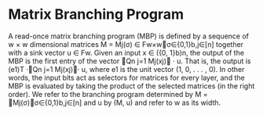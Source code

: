 # Matrix Branching Program
A read-once matrix branching program (MBP) is defined by a sequence of w × w dimensional
matrices M = Mj(σ) ∈ Fw×wσ∈{0,1}b,j∈[n] together with a sink vector u ∈ Fw. Given an input
x ∈ ({0, 1}b)n, the output of the MBP is the first entry of the vector Qn j=1 Mj(xj) · u. That is,
the output is (e1)T ·Qn j=1 Mj(xj)· u, where e1 is the unit vector (1, 0, . . . , 0). In other words, the
input bits act as selectors for matrices for every layer, and the MBP is evaluated by taking the
product of the selected matrices (in the right order).
We refer to the branching program determined by M = Mj(σ)σ∈{0,1}b,j∈[n] and u by (M, u)
and refer to w as its width.